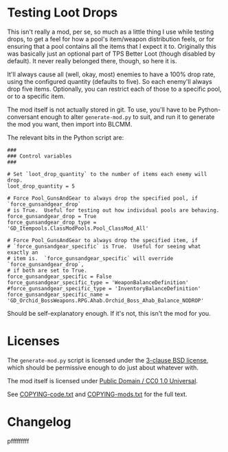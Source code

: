 Testing Loot Drops
==================

This isn't really a mod, per se, so much as a little thing I use while
testing drops, to get a feel for how a pool's item/weapon distribution
feels, or for ensuring that a pool contains all the items that I expect
it to.  Originally this was basically just an optional part of TPS
Better Loot (though disabled by default).  It never really belonged
there, though, so here it is.

It'll always cause all (well, okay, most) enemies to have a 100% drop rate,
using the configured quantity (defaults to five).  So each enemy'll always
drop five items.  Optionally, you can restrict each of those to a specific
pool, or to a specific item.

The mod itself is not actually stored in git.  To use, you'll have to
be Python-conversant enough to alter `generate-mod.py` to suit, and
run it to generate the mod you want, then import into BLCMM.

The relevant bits in the Python script are:

    ###
    ### Control variables
    ###

    # Set `loot_drop_quantity` to the number of items each enemy will drop.
    loot_drop_quantity = 5

    # Force Pool_GunsAndGear to always drop the specified pool, if `force_gunsandgear_drop`
    # is True.  Useful for testing out how individual pools are behaving.
    force_gunsandgear_drop = True
    force_gunsandgear_drop_type = 'GD_Itempools.ClassModPools.Pool_ClassMod_All'

    # Force Pool_GunsAndGear to always drop the specified item, if
    # `force_gunsandgear_specific` is True.  Useful for seeing what exactly an
    # item is.  `force_gunsandgear_specific` will override `force_gunsandgear_drop`,
    # if both are set to True.
    force_gunsandgear_specific = False
    force_gunsandgear_specific_type = 'WeaponBalanceDefinition'
    #force_gunsandgear_specific_type = 'InventoryBalanceDefinition'
    force_gunsandgear_specific_name = 'GD_Orchid_BossWeapons.RPG.Ahab.Orchid_Boss_Ahab_Balance_NODROP'

Should be self-explanatory enough.  If it's not, this isn't the mod for you.

Licenses
========

The `generate-mod.py` script is licensed under the
[3-clause BSD license](https://opensource.org/licenses/BSD-3-Clause),
which should be permissive enough to do just about whatever with.

The mod itself is licensed under
[Public Domain / CC0 1.0 Universal](https://creativecommons.org/publicdomain/zero/1.0/).

See [COPYING-code.txt](../COPYING-code.txt) and [COPYING-mods.txt](../COPYING-mods.txt)
for the full text.

Changelog
=========

pfffffffff
